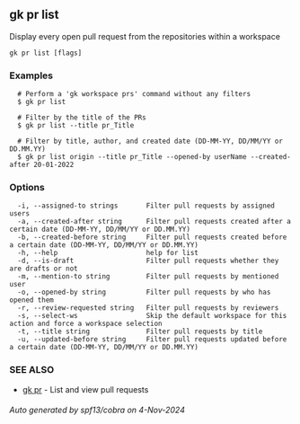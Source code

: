 ## gk pr list

Display every open pull request from the repositories within a workspace

```
gk pr list [flags]
```

### Examples

```
  # Perform a 'gk workspace prs' command without any filters
  $ gk pr list

  # Filter by the title of the PRs
  $ gk pr list --title pr_Title

  # Filter by title, author, and created date (DD-MM-YY, DD/MM/YY or DD.MM.YY)
  $ gk pr list origin --title pr_Title --opened-by userName --created-after 20-01-2022
```

### Options

```
  -i, --assigned-to strings       Filter pull requests by assigned users
  -a, --created-after string      Filter pull requests created after a certain date (DD-MM-YY, DD/MM/YY or DD.MM.YY)
  -b, --created-before string     Filter pull requests created before a certain date (DD-MM-YY, DD/MM/YY or DD.MM.YY)
  -h, --help                      help for list
  -d, --is-draft                  Filter pull requests whether they are drafts or not
  -m, --mention-to string         Filter pull requests by mentioned user
  -o, --opened-by string          Filter pull requests by who has opened them
  -r, --review-requested string   Filter pull requests by reviewers
  -s, --select-ws                 Skip the default workspace for this action and force a workspace selection
  -t, --title string              Filter pull requests by title
  -u, --updated-before string     Filter pull requests updated before a certain date (DD-MM-YY, DD/MM/YY or DD.MM.YY)
```

### SEE ALSO

* [gk pr](gk_pr.md)	 - List and view pull requests

###### Auto generated by spf13/cobra on 4-Nov-2024

